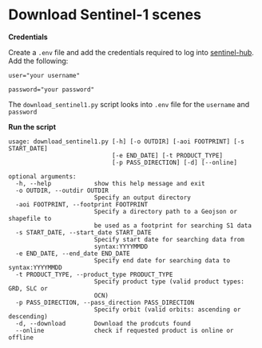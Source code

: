 # Download Sentinel-1 scenes

**Credentials**

Create a `.env` file and add the credentials required to log into [sentinel-hub](https://scihub.copernicus.eu/dhus/#/home). Add the following:

```
user="your username"

password="your password"
```

The `download_sentinel1.py` script looks into `.env` file for the `username` and `password`

**Run the script**

```
usage: download_sentinel1.py [-h] [-o OUTDIR] [-aoi FOOTPRINT] [-s START_DATE]
                             [-e END_DATE] [-t PRODUCT_TYPE]
                             [-p PASS_DIRECTION] [-d] [--online]

optional arguments:
  -h, --help            show this help message and exit
  -o OUTDIR, --outdir OUTDIR
                        Specify an output directory
  -aoi FOOTPRINT, --footprint FOOTPRINT
                        Specify a directory path to a Geojson or shapefile to
                        be used as a footprint for searching S1 data
  -s START_DATE, --start_date START_DATE
                        Specify start date for searching data from
                        syntax:YYYYMMDD
  -e END_DATE, --end_date END_DATE
                        Specify end date for searching data to syntax:YYYYMMDD
  -t PRODUCT_TYPE, --product_type PRODUCT_TYPE
                        Specify product type (valid product types: GRD, SLC or
                        OCN)
  -p PASS_DIRECTION, --pass_direction PASS_DIRECTION
                        Specify orbit (valid orbits: ascending or descending)
  -d, --download        Download the prodcuts found
  --online              check if requested product is online or offline
```
